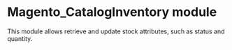 # Magento_CatalogInventory module

This module allows retrieve and update stock attributes, such as status and quantity.
